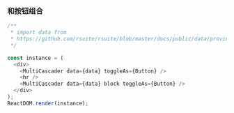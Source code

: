### 和按钮组合

<!--start-code-->

```js
/**
 * import data from
 * https://github.com/rsuite/rsuite/blob/master/docs/public/data/province-simplified.json
 */

const instance = (
  <div>
    <MultiCascader data={data} toggleAs={Button} />
    <hr />
    <MultiCascader data={data} block toggleAs={Button} />
  </div>
);
ReactDOM.render(instance);
```

<!--end-code-->
